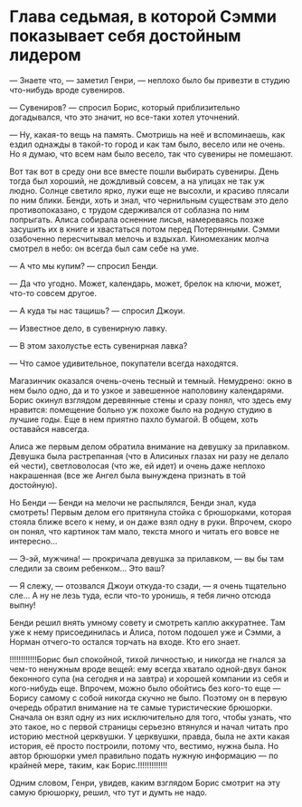 # Глава седьмая, в которой Сэмми показывает себя достойным лидером

— Знаете что, — заметил Генри, — неплохо было бы привезти в студию что-нибудь вроде сувениров. 

— Сувениров? — спросил Борис, который приблизительно догадывался, что это значит, но все-таки хотел уточнений.

— Ну, какая-то вещь на память. Смотришь на неё и вспоминаешь, как ездил однажды в такой-то город и как там было, весело или не очень. Но я думаю, что всем нам было весело, так что сувениры не помешают.

Вот так вот в среду они все вместе пошли выбирать сувениры. День тогда был хороший, не дождливый совсем, а на улицах не так уж людно. Солнце светило ярко, лужи еще не высохли, и красиво плясали по ним блики. Бенди, хоть и знал, что чернильным существам это дело противопоказано, с трудом сдерживался от соблазна по ним попрыгать. Алиса собирала осненние лисья, намереваясь позже засушить их в книге и хвастаться потом перед Потерянными. Сэмми озабоченно пересчитывал мелочь и вздыхал. Киномеханик молча смотрел в небо: он всегда был сам себе на уме.

— А что мы купим? — спросил Бенди.

— Да что угодно. Может, календарь, может, брелок на ключи, может, что-то совсем другое. 

— А куда ты нас тащишь? — спросил Джоуи.

— Известное дело, в сувенирную лавку.

— В этом захолустье есть сувенирная лавка?

— Что самое удивительное, покупатели всегда находятся.

Магазинчик оказался очень-очень тесный и темный. Немудрено: окно в нем было одно, да и то узкое и завешенное наполовину календарями. Борис окинул взглядом деревянные стены и сразу понял, что здесь ему нравится: помещение больно уж похоже было на родную студию в лучшие годы. Еще в нем приятно пахло бумагой. В общем, хоть оставайся навсегда.

Алиса же первым делом обратила внимание на девушку за прилавком. Девушка была растрепанная (что в Алисиных глазах ни разу не делало ей чести), светловолосая (что же, ей идет) и очень даже неплохо накрашенная (все же Ангел была вынуждена признать в той достойную).

Но Бенди — Бенди на мелочи не распылялся, Бенди знал, куда смотреть! Первым делом его притянула стойка с брюшорками, которая стояла ближе всего к нему, и он даже взял одну в руки. Впрочем, скоро он понял, что картинок там мало, текста много и читать его вовсе не интересно...

— Э-эй, мужчина! — прокричала девушка за прилавком, — вы бы там следили за своим ребенком... Это ваш?

— Я слежу, — отозвался Джоуи откуда-то сзади, — я очень тщательно сле... А ну не лезь туда, если что-то уронишь, я тебя лично отсюда выпну!

Бенди решил внять умному совету и смотреть каплю аккуратнее. Там уже к нему присоединилась и Алиса, потом подошел уже и Сэмми, а Норман отчего-то остался торчать на входе. Кто его знает.

!!!!!!!!!!!!Борис был спокойной, тихой личностью, и никогда не гнался за чем-то ненужным вроде вещей: ему всегда хватало одной-двух банок беконного супа (на сегодня и на завтра) и хорошей компании из себя и кого-нибудь еще. Впрочем, можно было обойтись без кого-то еще — Борису самому с собой никогда скучно не было. Поэтому он в первую очередь обратил внимание на те самые туристические брюшорки. Сначала он взял одну из них исключительно для того, чтобы узнать, что это такое, но с первой страницы серьезно втянулся и начал читать про историю местной церквушки. У церквушки, правда, была не ахти какая история, её просто построили, потому что, вестимо, нужна была. Но автор брюшорки умел правильно подать нужную информацию — по крайней мере, таким, как Борис.!!!!!!!!!!!!!

Одним словом, Генри, увидев, каким взглядом Борис смотрит на эту самую брюшорку, решил, что тут и думть не надо.
